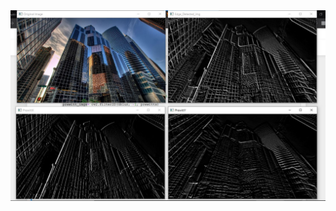 

<img src="https://github.com/Godson-Thomas/Edge_Detection/blob/master/Prewitt/Output.JPG" width="700">
